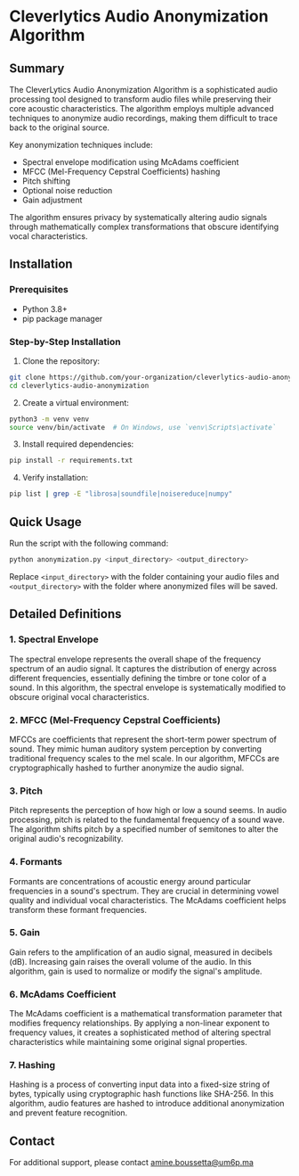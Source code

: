 # Cleverlytics Audio Anonymization Algorithm

## Summary

The CleverLytics Audio Anonymization Algorithm is a sophisticated audio processing tool designed to transform audio files while preserving their core acoustic characteristics. The algorithm employs multiple advanced techniques to anonymize audio recordings, making them difficult to trace back to the original source. 

Key anonymization techniques include:
- Spectral envelope modification using McAdams coefficient
- MFCC (Mel-Frequency Cepstral Coefficients) hashing
- Pitch shifting
- Optional noise reduction
- Gain adjustment

The algorithm ensures privacy by systematically altering audio signals through mathematically complex transformations that obscure identifying vocal characteristics.

## Installation

### Prerequisites
- Python 3.8+
- pip package manager

### Step-by-Step Installation

1. Clone the repository:
```bash
git clone https://github.com/your-organization/cleverlytics-audio-anonymization.git
cd cleverlytics-audio-anonymization
```

2. Create a virtual environment:
```bash
python3 -m venv venv
source venv/bin/activate  # On Windows, use `venv\Scripts\activate`
```

3. Install required dependencies:
```bash
pip install -r requirements.txt
```

4. Verify installation:
```bash
pip list | grep -E "librosa|soundfile|noisereduce|numpy"
```

## Quick Usage

Run the script with the following command:
```bash
python anonymization.py <input_directory> <output_directory>
```
Replace `<input_directory>` with the folder containing your audio files and `<output_directory>` with the folder where anonymized files will be saved.

## Detailed Definitions

### 1. Spectral Envelope
The spectral envelope represents the overall shape of the frequency spectrum of an audio signal. It captures the distribution of energy across different frequencies, essentially defining the timbre or tone color of a sound. In this algorithm, the spectral envelope is systematically modified to obscure original vocal characteristics.

### 2. MFCC (Mel-Frequency Cepstral Coefficients)
MFCCs are coefficients that represent the short-term power spectrum of sound. They mimic human auditory system perception by converting traditional frequency scales to the mel scale. In our algorithm, MFCCs are cryptographically hashed to further anonymize the audio signal.

### 3. Pitch
Pitch represents the perception of how high or low a sound seems. In audio processing, pitch is related to the fundamental frequency of a sound wave. The algorithm shifts pitch by a specified number of semitones to alter the original audio's recognizability.

### 4. Formants
Formants are concentrations of acoustic energy around particular frequencies in a sound's spectrum. They are crucial in determining vowel quality and individual vocal characteristics. The McAdams coefficient helps transform these formant frequencies.

### 5. Gain
Gain refers to the amplification of an audio signal, measured in decibels (dB). Increasing gain raises the overall volume of the audio. In this algorithm, gain is used to normalize or modify the signal's amplitude.

### 6. McAdams Coefficient
The McAdams coefficient is a mathematical transformation parameter that modifies frequency relationships. By applying a non-linear exponent to frequency values, it creates a sophisticated method of altering spectral characteristics while maintaining some original signal properties.

### 7. Hashing
Hashing is a process of converting input data into a fixed-size string of bytes, typically using cryptographic hash functions like SHA-256. In this algorithm, audio features are hashed to introduce additional anonymization and prevent feature recognition.


## Contact

For additional support, please contact amine.boussetta@um6p.ma
